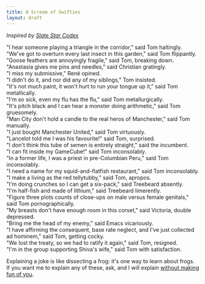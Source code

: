 ```yaml
---
title: A Scream of Swifties
layout: draft
---
```

*Inspired by [Slate Star Codex](http://slatestarcodex.com/2015/10/02/swifties-3-the-race-is-not-to-the-swifty/)*

"I hear someone playing a triangle in the corridor," said Tom haltingly.  
"We've got to overturn every last insect in this garden," said Tom flippantly.  
"Goose feathers are annoyingly fragile," said Tom, breaking down.  
"Anastasia gives me pins and needles," said Christian gratingly.  
"I miss my submissive," René opined.  
"I didn't do it, and nor did any of my siblings," Tom insisted.  
"It's not much paint, it won't hurt to run your tongue up it," said Tom metallically.  
"I'm so sick, even my flu has the flu," said Tom metallurgically.  
"It's pitch black and I can hear a monster doing arithmetic," said Tom gruesomely.  
"Man City don't hold a candle to the real heros of Manchester," said Tom manually.  
"I just bought Manchester United," said Tom virtuously.  
"Lancelot told me I was his favourite!" said Tom, surprised.  
"I don't think this tube of semen is entirely straight," said the incumbent.  
"I can fit inside my GameCube!" said Tom inconsolably.  
"In a former life, I was a priest in pre-Columbian Peru," said Tom inconsolably.  
"I need a name for my squid-and-flatfish restaurant," said Tom inconsolably.  
"I make a living as the red tellytubby," said Tom, apropos.  
"I'm doing crunches so I can get a six-pack," said Treebeard absently.  
"I'm half-fish and made of lithium," said Treebeard limerently.  
"Figure three plots counts of close-ups on male versus female genitals," said Tom pornographically.  
"My breasts don't have enough room in this corset," said Victoria, double depressed.  
"Bring me the head of my enemy," said Emacs vicariously.  
"I have affirming the consequent, base rate neglect, and I've just collected ad hominem," said Tom, getting cocky.  
"We lost the treaty, so we had to ratify it again," said Tom, resigned.  
"I'm in the group supporting Shiva's wife," said Tom with satisfaction.

Explaining a joke is like dissecting a frog: it's one way to learn about frogs. If you want me to explain any of these, ask, and I will explain [without making fun of you](https://xkcd.com/1053/).
